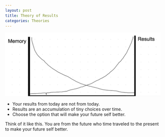 ```yaml
---
layout: post
title: Theory of Results
categories: Theories
---
```


![results vs memory](assets\results.PNG)

* Your results from today are not from today.
* Results are an accumulation of tiny choices over time.
* Choose the option that will make your future self better.



Think of it like this. You are from the future who time traveled to the present to make your future self better.